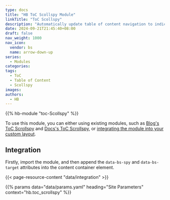 ```yaml
---
type: docs
title: "HB ToC Scollspy Module"
linkTitle: "ToC Scollspy"
description: "Automatically update table of content navigation to indicate which heading is currently active in the viewport."
date: 2024-09-21T21:45:40+08:00
draft: false
nav_weight: 1000
nav_icon:
  vendor: bs
  name: arrow-down-up
series:
  - Modules
categories:
tags:
  - ToC
  - Table of Content
  - Scollspy
images:
authors:
  - HB
---
```


{{% hb-module "toc-Scollspy" %}}

To use this module, you can either using existing modules, such as [Blog's ToC Scrollspy](/modules/blog/toc-scrollspy) and [Docs's ToC Scrollspy](/modules/docs/toc-scrollspy), or [integrating the module into your custom layout](#integration).

## Integration

Firstly, import the module, and then append the `data-bs-spy` and `data-bs-target` attributes into the content container element.

{{< page-resource-content "data/integration" >}}

{{% params data="data/params.yaml" heading="Site Parameters" context="hb.toc_scrollspy" %}}
